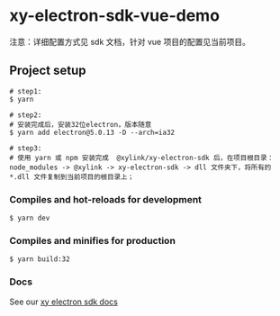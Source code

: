 # xy-electron-sdk-vue-demo

注意：详细配置方式见 sdk 文档，针对 vue 项目的配置见当前项目。

## Project setup

```
# step1:
$ yarn

# step2:
# 安装完成后，安装32位electron，版本随意
$ yarn add electron@5.0.13 -D --arch=ia32

# step3:
# 使用 yarn 或 npm 安装完成  @xylink/xy-electron-sdk 后，在项目根目录：node_modules -> @xylink -> xy-electron-sdk -> dll 文件夹下，将所有的 *.dll 文件复制到当前项目的根目录上；
```

### Compiles and hot-reloads for development

```
$ yarn dev
```

### Compiles and minifies for production

```
$ yarn build:32
```

### Docs

See our [xy electron sdk docs](https://www.yuque.com/jinghui/xylink/gbi9i5)
